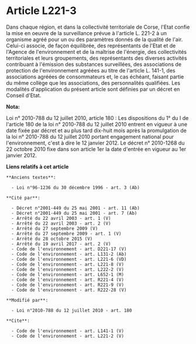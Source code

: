 # Article L221-3

Dans chaque région, et dans la collectivité territoriale de Corse, l'Etat confie la mise en oeuvre de la surveillance prévue
à l'article L. 221-2 à un organisme agréé pour un ou des paramètres donnés de la qualité de l'air. Celui-ci associe, de façon
équilibrée, des représentants de l'Etat et de l'Agence de l'environnement et de la maîtrise de l'énergie, des collectivités
territoriales et leurs groupements, des représentants des diverses activités contribuant à l'émission des substances
surveillées, des associations de protection de l'environnement agréées au titre de l'article L. 141-1, des associations
agréées de consommateurs et, le cas échéant, faisant partie du même collège que les associations, des personnalités
qualifiées. Les modalités d'application du présent article sont définies par un décret en Conseil d'Etat.

**Nota:**

Loi n° 2010-788 du 12 juillet 2010, article 180 : Les dispositions du 1° du I de l'article 180 de la loi n° 2010-788 du 12
juillet 2010 entrent en vigueur à une date fixée par décret et au plus tard dix-huit mois après la promulgation de la loi n°
2010-788 du 12 juillet 2010 portant engagement national pour l'environnement, c'est à dire le 12 janvier 2012. Le décret n°
2010-1268 du 22 octobre 2010 fixe dans son article 1er la date d'entrée en vigueur au 1er janvier 2012.

**Liens relatifs à cet article**

	**Anciens textes**:

	  - Loi n°96-1236 du 30 décembre 1996 - art. 3 (Ab)

	**Cité par**:

	  - Décret n°2001-449 du 25 mai 2001 - art. 11 (Ab)
	  - Décret n°2001-449 du 25 mai 2001 - art. 7 (Ab)
	  - Arrêté du 22 avril 2003 - art. 1 (V)
	  - Arrêté du 22 avril 2003 - art. 2 (V)
	  - Arrêté du 27 septembre 2009 (V)
	  - Arrêté du 27 septembre 2009 - art. 1 (V)
	  - Arrêté du 28 octobre 2015 (V)
	  - Arrêté du 19 avril 2017 - art. 2 (V)
	  - Code de l'environnement - art. D221-17 (V)
	  - Code de l'environnement - art. L131-2 (Ab)
	  - Code de l'environnement - art. L221-6 (VD)
	  - Code de l'environnement - art. L221-8 (V)
	  - Code de l'environnement - art. L222-2 (V)
	  - Code de l'environnement - art. L652-1 (M)
	  - Code de l'environnement - art. R221-4 (V)
	  - Code de l'environnement - art. R221-9 (V)
	  - Code de l'environnement - art. R222-28 (V)

	**Modifié par**:

	  - Loi n°2010-788 du 12 juillet 2010 - art. 180

	**Cite**:

	  - Code de l'environnement - art. L141-1 (V)
	  - Code de l'environnement - art. L221-2 (V)
